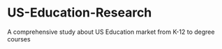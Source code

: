 # US-Education-Research
A comprehensive study about US Education market from K-12 to degree courses
